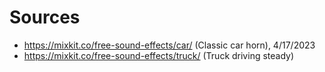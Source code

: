 # Sources

* https://mixkit.co/free-sound-effects/car/ (Classic car horn), 4/17/2023
* https://mixkit.co/free-sound-effects/truck/ (Truck driving steady)
